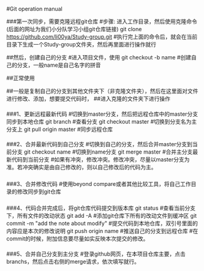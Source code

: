 #Git operation manual

###第一次同步，需要克隆远程git仓库
#步骤: 进入工作目录，然后使用克隆命令(后面的网址为我们小分队学习小组git仓库链接)
git clone https://github.com/li00ya/Study-group.git
#执行完上面的命令后，就会在当前目录下生成一个Study-group文件夹，然后再里面进行操作就行

##然后，创建自己的分支
#进入项目文件，使用
git checkout -b name
#创建自己的分支，一般name是自己名字的拼音


##正常使用

##一般是复制自己的分支到其他文件夹下（非克隆文件夹），然后在这里面对文件进行修改、添加，想要提交代码时，
##进入克隆的文件夹下进行操作

####
###1、更新远程最新代码
#切换到master分支，然后把远程仓库中的master分支同步到本地仓库
git branch
#查看分支
git checkout master
#切换到分支名为主分支上
git pull origin master
#同步远程仓库

####
###2、合并最新代码到自己分支
#切换到自己的分支，然后合并master分支到当前分支
git checkout name
#切换到name分支
git merge master
#合并主分支最新代码到当前分支
#如果有冲突，修改冲突。修改冲突，尽量以master分支为准。若冲突确实是由自己修改的，则以自己修改后的代码为主。

#####
###3、合并修改代码
#使用beyond compare或者其他比较工具，将自己工作目录的修改同步到git仓库

#####
###4、代码合并完成后，将git仓库代码提交到版本库
git status
#查看当前分支下，所有文件的改动状态
git add -A
#添加git仓库下所有的改动文件到缓冲区
git commit -m "add the note about modify"
#提交代码到本地仓库，双引号里面的内容应是本次的修改说明
git push origin name
#推送自己的分支到远程仓库
#在commit的时候，附加信息要尽量如实反映本次提交的修改。

####
###5、合并自己分支到主分支
#登录github网页，在本项目仓库主要，点击branchs，然后点击右侧的merge请求，依次填写就行。
